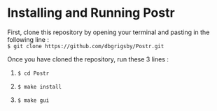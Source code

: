 # Installing and Running Postr  

First, clone this repository by opening your terminal and pasting in the following line :  
`$ git clone https://github.com/dbgrigsby/Postr.git`

Once you have cloned the repository, run these 3 lines :

1. `$ cd Postr`  

2. `$ make install`

3. `$ make gui`
